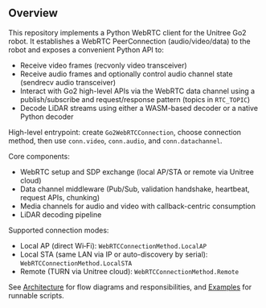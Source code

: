 ## Overview

This repository implements a Python WebRTC client for the Unitree Go2 robot. It establishes a WebRTC PeerConnection (audio/video/data) to the robot and exposes a convenient Python API to:

- Receive video frames (recvonly video transceiver)
- Receive audio frames and optionally control audio channel state (sendrecv audio transceiver)
- Interact with Go2 high-level APIs via the WebRTC data channel using a publish/subscribe and request/response pattern (topics in `RTC_TOPIC`)
- Decode LiDAR streams using either a WASM-based decoder or a native Python decoder

High-level entrypoint: create `Go2WebRTCConnection`, choose connection method, then use `conn.video`, `conn.audio`, and `conn.datachannel`.

Core components:
- WebRTC setup and SDP exchange (local AP/STA or remote via Unitree cloud)
- Data channel middleware (Pub/Sub, validation handshake, heartbeat, request APIs, chunking)
- Media channels for audio and video with callback-centric consumption
- LiDAR decoding pipeline

Supported connection modes:
- Local AP (direct Wi‑Fi): `WebRTCConnectionMethod.LocalAP`
- Local STA (same LAN via IP or auto-discovery by serial): `WebRTCConnectionMethod.LocalSTA`
- Remote (TURN via Unitree cloud): `WebRTCConnectionMethod.Remote`

See [Architecture](./architecture.md) for flow diagrams and responsibilities, and [Examples](./examples.md) for runnable scripts.


